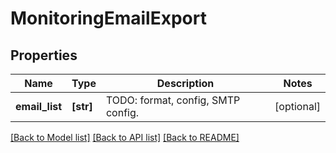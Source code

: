 # MonitoringEmailExport

## Properties
Name | Type | Description | Notes
------------ | ------------- | ------------- | -------------
**email_list** | **[str]** | TODO:  format, config, SMTP config. | [optional] 

[[Back to Model list]](../README.md#documentation-for-models) [[Back to API list]](../README.md#documentation-for-api-endpoints) [[Back to README]](../README.md)


